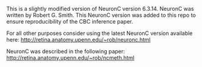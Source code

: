 This is a slightly modified version of NeuronC version 6.3.14.
NeuronC was written by Robert G. Smith.
This NeuronC version was added to this repo to ensure reproducibility of the CBC inference paper.

For all other purposes consider using the latest NeuronC version available here:
http://retina.anatomy.upenn.edu/~rob/neuronc.html

NeuronC was described in the following paper:
http://retina.anatomy.upenn.edu/~rob/ncmeth.html
